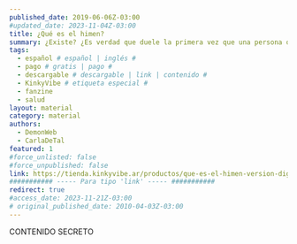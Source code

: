 ```yaml
---
published_date: 2019-06-06Z-03:00
#updated_date: 2023-11-04Z-03:00
title: ¿Qué es el himen?
summary: ¿Existe? ¿Es verdad que duele la primera vez que una persona que nació con vagina tiene penetración?
tags:
  - español # español | inglés #
  - pago # gratis | pago #
  - descargable # descargable | link | contenido #
  - KinkyVibe # etiqueta especial #
  - fanzine
  - salud
layout: material
category: material
authors:
  - DemonWeb
  - CarlaDeTal
featured: 1
#force_unlisted: false
#force_unpublished: false
link: https://tienda.kinkyvibe.ar/productos/que-es-el-himen-version-digital/
########### ----- Para tipo 'link' ----- ###########
redirect: true
#access_date: 2023-11-21Z-03:00
# original_published_date: 2010-04-03Z-03:00
---
```


CONTENIDO SECRETO